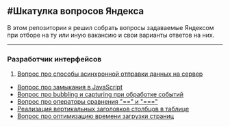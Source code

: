 #Шкатулка вопросов Яндекса
---
В этом репозитории я решил собрать вопросы задаваемые Яндексом при отборе на ту или иную вакансию и свои варианты ответов на них.

---

### Разработчик интерфейсов

1. [Вопрос про способы асинхронной отправки данных на сервер](./async-data-send.md)
- [Вопрос про замыкания в JavaScript](./closures.md)
- [Вопрос про bubbling и capturing при обработке событий](./bubbling-n-capturing.md)
- [Вопрос про операторы сравнения "==" и "==="](./comparison.md)
- [Реализация вертикальных заголовков столбцов в таблице](./vertical-table-captions.md)
- [Вопрос про оптимизацию времени загрузки страниц](./frontend-optimization.md)